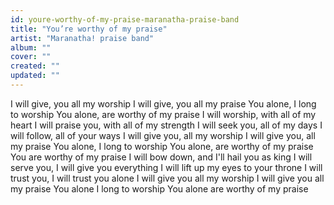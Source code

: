 ```yaml
---
id: youre-worthy-of-my-praise-maranatha-praise-band
title: "You’re worthy of my praise"
artist: "Maranatha! praise band"
album: ""
cover: ""
created: ""
updated: ""
---
```


I will give, you all my worship
I will give, you all my praise
You alone, I long to worship
You alone, are worthy of my praise
I will worship, with all of my heart
I will praise you, with all of my strength
I will seek you, all of my days
I will follow, all of your ways
I will give you, all my worship
I will give you, all my praise
You alone, I long to worship
You alone, are worthy of my praise
You are worthy of my praise
I will bow down, and I'll hail you as king
I will serve you, I will give you everything
I will lift up my eyes to your throne
I will trust you, I will trust you alone
I will give you all my worship
I will give you all my praise
You alone I long to worship
You alone are worthy of my praise